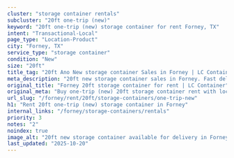 ```yaml
---
cluster: "storage container rentals"
subcluster: "20ft one-trip (new)"
keyword: "20ft one-trip (new) storage container for rent Forney, TX"
intent: "Transactional-Local"
page_type: "Location-Product"
city: "Forney, TX"
service_type: "storage container"
condition: "New"
size: "20ft"
title_tag: "20ft Ano New storage container Sales in Forney | LC Container"
meta_description: "20ft new storage container sales in Forney. Fast delivery, competitive pricing. Serving storage containers area. Quote ID: XA6. Call (214) 524-4168 for your free quote today."
original_title: "Forney 20ft storage container for rent | LC Container"
original_meta: "Buy one-trip (new) 20ft storage container rent with local delivery in Forney, TX. LC Container — local Since 2003. Request a fast quote today."
url_slug: "/forney/rent/20ft/storage-containers/one-trip-new"
h1: "Rent 20ft one-trip (new) storage container in Forney"
internal_links: "/forney/storage-containers/rentals"
priority: 3
notes: "2"
noindex: true
image_alt: "20ft new storage container available for delivery in Forney"
last_updated: "2025-10-20"
---
```


<!-- TODO: Add unique city/inventory copy, images, and internal links here. -->

